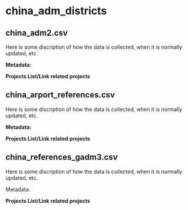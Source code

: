 # china_adm_districts
 
## china_adm2.csv

Here is some discription of how the data is collected, when it is normally updated, etc.

**Metadata:**


**Projects List/Link related projects**

## china_arport_references.csv

Here is some discription of how the data is collected, when it is normally updated, etc.

**Metadata:**

**Projects List/Link related projects**

## china_references_gadm3.csv

Here is some discription of how the data is collected, when it is normally updated, etc.

Metadata:

**Projects List/Link related projects**